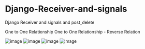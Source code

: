 # Django-Receiver-and-signals
Django Receiver and signals and post_delete

One to One Relationship
One to One Relationship - Reverse Relation

![image](https://user-images.githubusercontent.com/36824081/236175500-148f9c61-6174-47e7-9bd5-99ac539c9bd1.png)
![image](https://user-images.githubusercontent.com/36824081/236175823-f6ccd582-9eb8-4282-803d-8b6a180dec77.png)
![image](https://user-images.githubusercontent.com/36824081/236175996-6f24c612-7ff5-488d-82da-ff09dcb02aae.png)
![image](https://user-images.githubusercontent.com/36824081/236176121-e5e35cf2-4b31-4dde-8496-c3883f2f594a.png)


